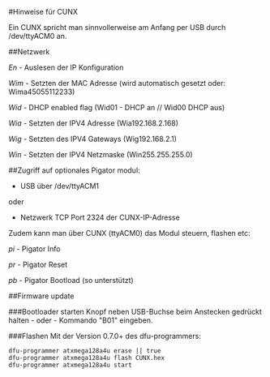 

#Hinweise für CUNX

Ein CUNX spricht man sinnvollerweise am Anfang per USB durch /dev/ttyACM0 an.

##Netzwerk

*En* - Auslesen der IP Konfiguration

*Wim* - Setzten der MAC Adresse (wird automatisch gesetzt oder: Wima45055112233)

*Wid* - DHCP enabled flag (Wid01 - DHCP an // Wid00 DHCP aus)

*Wia* - Setzten der IPV4 Adresse (Wia192.168.2.168)

*Wig* - Setzten des IPV4 Gateways (Wig192.168.2.1)

*Win* - Setzten der IPV4 Netzmaske (Win255.255.255.0)

##Zugriff auf optionales Pigator modul:

- USB über /dev/ttyACM1

oder

- Netzwerk TCP Port 2324 der CUNX-IP-Adresse

Zudem kann man über CUNX (ttyACM0) das Modul steuern, flashen etc:

*pi* - Pigator Info

*pr* - Pigator Reset

*pb* - Pigator Bootload (so unterstützt)

##Firmware update

###Bootloader starten
Knopf neben USB-Buchse beim Anstecken gedrückt halten - oder - Kommando "B01" eingeben.

###Flashen
Mit der Version 0.7.0+ des dfu-programmers:

```
dfu-programmer atxmega128a4u erase || true
dfu-programmer atxmega128a4u flash CUNX.hex
dfu-programmer atxmega128a4u start
```
